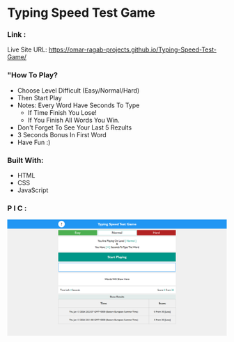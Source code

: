 # Typing Speed Test Game

### Link :

Live Site URL: https://omar-ragab-projects.github.io/Typing-Speed-Test-Game/

### "How To Play?

- Choose Level Difficult (Easy/Normal/Hard) 
- Then Start Play
- Notes: Every Word Have Seconds To Type
  - If Time Finish You Lose!
  - If You Finish All Words You Win.
- Don't Forget To See Your Last 5 Rezults
- 3 Seconds Bonus In First Word
- Have Fun :)

### Built With:

- HTML
- CSS
- JavaScript

### P I C :

![alt text](https://github.com/Omar-Ragab-Projects/Typing-Speed-Test-Game/blob/main/images/Typing%20Speed%20Test%20Game.png)
